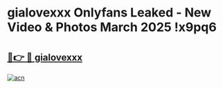 # gialovexxx Onlyfans Leaked - New Video & Photos March 2025 !x9pq6

# <h2><a href="https://yx289j.iuczelnia.edu.pl?title=gialovexxx&ref=x9pq6">🔗👉 🔴 gialovexxx</a></h2>

[![acn](https://github.com/user-attachments/assets/0f9c940e-d8b0-45ae-aac7-cd30a18b3e1c)](https://yx289j.iuczelnia.edu.pl?title=gialovexxx&ref=x9pq6)

